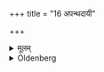 +++
title = "16 अपन्थदायी"

+++

<details><summary>मूलम्</summary>

अपन्थदायी १६
</details>

<details><summary>Oldenberg</summary>

16. Let him make way for nobody.
</details>
